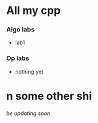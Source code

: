 # All my cpp

### Algo labs
- lab1

### Op labs
- nothing yet

# n some other shi
###### be updating soon
